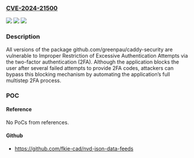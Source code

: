 ### [CVE-2024-21500](https://cve.mitre.org/cgi-bin/cvename.cgi?name=CVE-2024-21500)
![](https://img.shields.io/static/v1?label=Product&message=github.com%2Fgreenpau%2Fcaddy-security&color=blue)
![](https://img.shields.io/static/v1?label=Version&message=0%3C%20*%20&color=brighgreen)
![](https://img.shields.io/static/v1?label=Vulnerability&message=Improper%20Restriction%20of%20Excessive%20Authentication%20Attempts&color=brighgreen)

### Description

All versions of the package github.com/greenpau/caddy-security are vulnerable to Improper Restriction of Excessive Authentication Attempts via the two-factor authentication (2FA). Although the application blocks the user after several failed attempts to provide 2FA codes, attackers can bypass this blocking mechanism by automating the application’s full multistep 2FA process.

### POC

#### Reference
No PoCs from references.

#### Github
- https://github.com/fkie-cad/nvd-json-data-feeds

